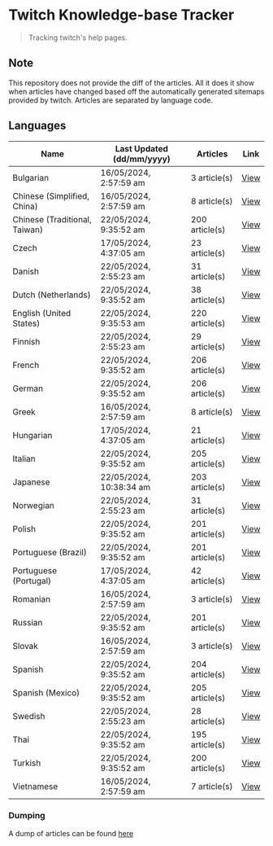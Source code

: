 # Twitch Knowledge-base Tracker
> Tracking twitch's help pages. 

## Note
This repository does not provide the diff of the articles. All it does it show when articles have changed based
off the automatically generated sitemaps provided by twitch. Articles are separated by language code.

## Languages

| Name                          | Last Updated (dd/mm/yyyy) | Articles       | Link                   |
|-------------------------------|---------------------------|----------------|------------------------|
| Bulgarian                     | 16/05/2024, 2:57:59 am    | 3 article(s)   | [View](docs/bg.md)     |
| Chinese (Simplified, China)   | 16/05/2024, 2:57:59 am    | 8 article(s)   | [View](docs/zh_CN.md)  |
| Chinese (Traditional, Taiwan) | 22/05/2024, 9:35:52 am    | 200 article(s) | [View](docs/zh_TW.md)  |
| Czech                         | 17/05/2024, 4:37:05 am    | 23 article(s)  | [View](docs/cs.md)     |
| Danish                        | 22/05/2024, 2:55:23 am    | 31 article(s)  | [View](docs/da.md)     |
| Dutch (Netherlands)           | 22/05/2024, 9:35:52 am    | 38 article(s)  | [View](docs/nl_NL.md)  |
| English (United States)       | 22/05/2024, 9:35:53 am    | 220 article(s) | [View](docs/en_US.md)  |
| Finnish                       | 22/05/2024, 2:55:23 am    | 29 article(s)  | [View](docs/fi.md)     |
| French                        | 22/05/2024, 9:35:52 am    | 206 article(s) | [View](docs/fr.md)     |
| German                        | 22/05/2024, 9:35:52 am    | 206 article(s) | [View](docs/de.md)     |
| Greek                         | 16/05/2024, 2:57:59 am    | 8 article(s)   | [View](docs/el.md)     |
| Hungarian                     | 17/05/2024, 4:37:05 am    | 21 article(s)  | [View](docs/hu.md)     |
| Italian                       | 22/05/2024, 9:35:52 am    | 205 article(s) | [View](docs/it.md)     |
| Japanese                      | 22/05/2024, 10:38:34 am   | 203 article(s) | [View](docs/ja.md)     |
| Norwegian                     | 22/05/2024, 2:55:23 am    | 31 article(s)  | [View](docs/no.md)     |
| Polish                        | 22/05/2024, 9:35:52 am    | 201 article(s) | [View](docs/pl.md)     |
| Portuguese (Brazil)           | 22/05/2024, 9:35:52 am    | 201 article(s) | [View](docs/pt_BR.md)  |
| Portuguese (Portugal)         | 17/05/2024, 4:37:05 am    | 42 article(s)  | [View](docs/pt_PT.md)  |
| Romanian                      | 16/05/2024, 2:57:59 am    | 3 article(s)   | [View](docs/ro.md)     |
| Russian                       | 22/05/2024, 9:35:52 am    | 201 article(s) | [View](docs/ru.md)     |
| Slovak                        | 16/05/2024, 2:57:59 am    | 3 article(s)   | [View](docs/sk.md)     |
| Spanish                       | 22/05/2024, 9:35:52 am    | 204 article(s) | [View](docs/es.md)     |
| Spanish (Mexico)              | 22/05/2024, 9:35:52 am    | 205 article(s) | [View](docs/es_MX.md)  |
| Swedish                       | 22/05/2024, 2:55:23 am    | 28 article(s)  | [View](docs/sv.md)     |
| Thai                          | 22/05/2024, 9:35:52 am    | 195 article(s) | [View](docs/th.md)     |
| Turkish                       | 22/05/2024, 9:35:52 am    | 200 article(s) | [View](docs/tr.md)     |
| Vietnamese                    | 16/05/2024, 2:57:59 am    | 7 article(s)   | [View](docs/vi.md)     |

### Dumping
A dump of articles can be found [here](docs/RAW.md)